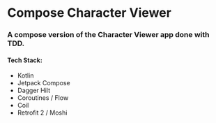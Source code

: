 # Compose Character Viewer

### A compose version of the Character Viewer app done with TDD.

#### Tech Stack:
* Kotlin
* Jetpack Compose
* Dagger Hilt
* Coroutines / Flow
* Coil
* Retrofit 2 / Moshi


